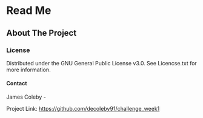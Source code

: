# Read Me

## About The Project

### License

Distributed under the GNU General Public License v3.0. See Licencse.txt for more information.

#### Contact

James Coleby - 

Project Link: https://github.com/decoleby91/challenge_week1